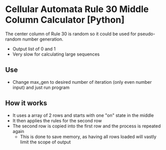 **Cellular Automata Rule 30 Middle Column Calculator [Python]**
=============

The center column of Rule 30 is random so it could be used for pseudo-random number generation.

* Output list of 0 and 1
* Very slow for calculating large sequences



## Use ##
* Change max_gen to desired number of iteration (only even number input) and just run program



## How it works ##
* It uses a array of 2 rows and starts with one "on" state in the middle
* It then applies the rules for the second row
* The second row is copied into the first row and the process is repeated again
	- This is done to save memory, as having all rows loaded will vastly limit the scope of output
